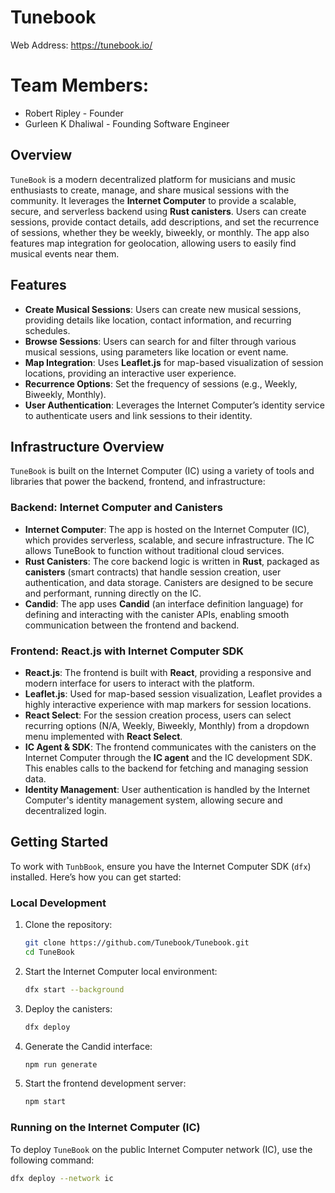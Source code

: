 # Tunebook

Web Address: https://tunebook.io/

# Team Members:
- Robert Ripley - Founder
- Gurleen K Dhaliwal - Founding Software Engineer

## Overview

`TuneBook` is a modern decentralized platform for musicians and music enthusiasts to create, manage, and share musical sessions with the community. It leverages the **Internet Computer** to provide a scalable, secure, and serverless backend using **Rust canisters**. Users can create sessions, provide contact details, add descriptions, and set the recurrence of sessions, whether they be weekly, biweekly, or monthly. The app also features map integration for geolocation, allowing users to easily find musical events near them.

## Features

- **Create Musical Sessions**: Users can create new musical sessions, providing details like location, contact information, and recurring schedules.
- **Browse Sessions**: Users can search for and filter through various musical sessions, using parameters like location or event name.
- **Map Integration**: Uses **Leaflet.js** for map-based visualization of session locations, providing an interactive user experience.
- **Recurrence Options**: Set the frequency of sessions (e.g., Weekly, Biweekly, Monthly).
- **User Authentication**: Leverages the Internet Computer’s identity service to authenticate users and link sessions to their identity.

## Infrastructure Overview

`TuneBook` is built on the Internet Computer (IC) using a variety of tools and libraries that power the backend, frontend, and infrastructure:

### Backend: Internet Computer and Canisters

- **Internet Computer**: The app is hosted on the Internet Computer (IC), which provides serverless, scalable, and secure infrastructure. The IC allows TuneBook to function without traditional cloud services.
- **Rust Canisters**: The core backend logic is written in **Rust**, packaged as **canisters** (smart contracts) that handle session creation, user authentication, and data storage. Canisters are designed to be secure and performant, running directly on the IC.
- **Candid**: The app uses **Candid** (an interface definition language) for defining and interacting with the canister APIs, enabling smooth communication between the frontend and backend.

### Frontend: React.js with Internet Computer SDK

- **React.js**: The frontend is built with **React**, providing a responsive and modern interface for users to interact with the platform.
- **Leaflet.js**: Used for map-based session visualization, Leaflet provides a highly interactive experience with map markers for session locations.
- **React Select**: For the session creation process, users can select recurring options (N/A, Weekly, Biweekly, Monthly) from a dropdown menu implemented with **React Select**.
- **IC Agent & SDK**: The frontend communicates with the canisters on the Internet Computer through the **IC agent** and the IC development SDK. This enables calls to the backend for fetching and managing session data.
- **Identity Management**: User authentication is handled by the Internet Computer's identity management system, allowing secure and decentralized login.


## Getting Started

To work with `TunbBook`, ensure you have the Internet Computer SDK (`dfx`) installed. Here’s how you can get started:

### Local Development

1. Clone the repository:

    ```bash
    git clone https://github.com/Tunebook/Tunebook.git
    cd TuneBook
    ```

2. Start the Internet Computer local environment:

    ```bash
    dfx start --background
    ```

3. Deploy the canisters:

    ```bash
    dfx deploy
    ```

4. Generate the Candid interface:

    ```bash
    npm run generate
    ```

5. Start the frontend development server:

    ```bash
    npm start
    ```

### Running on the Internet Computer (IC)

To deploy `TuneBook` on the public Internet Computer network (IC), use the following command:

```bash
dfx deploy --network ic


